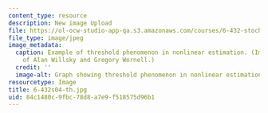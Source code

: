 ```yaml
---
content_type: resource
description: New image Upload
file: https://ol-ocw-studio-app-qa.s3.amazonaws.com/courses/6-432-stochastic-processes-detection-and-estimation-spring-2004/84c1480c9fbc78d8a7e9f518575d96b1_6-432s04-th.jpg
file_type: image/jpeg
image_metadata:
  caption: Example of threshold phenomenon in nonlinear estimation. (Image courtesy
    of Alan Willsky and Gregory Wornell.)
  credit: ''
  image-alt: Graph showing threshold phenomenon in nonlinear estimation.
resourcetype: Image
title: 6-432s04-th.jpg
uid: 84c1480c-9fbc-78d8-a7e9-f518575d96b1
---
```

